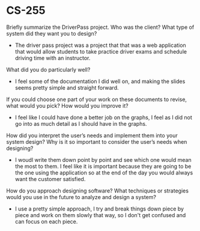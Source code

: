 # CS-255

Briefly summarize the DriverPass project. Who was the client? What type of system did they want you to design?
 - The driver pass project was a project that that was a web application that would allow students to take practice driver exams and schedule driving time with an instructor.

What did you do particularly well?
 - I feel some of the documentation I did well on, and making the slides seems pretty simple and straight forward.

If you could choose one part of your work on these documents to revise, what would you pick? How would you improve it?
 - I feel like I could have done a better job on the graphs, I feel as I did not go into as much detail as I should have in the graphs.

How did you interpret the user’s needs and implement them into your system design? Why is it so important to consider the user’s needs when designing?
 - I woudl write them down point by point and see which one would mean the most to them. I feel like it is important because they are going to be the one using the application so at the end of the day you would always want the customer satisfied.

How do you approach designing software? What techniques or strategies would you use in the future to analyze and design a system?
 - I use a pretty simple approach, I try and break things down piece by piece and work on them slowly that way, so I don't get confused and can focus on each piece.
